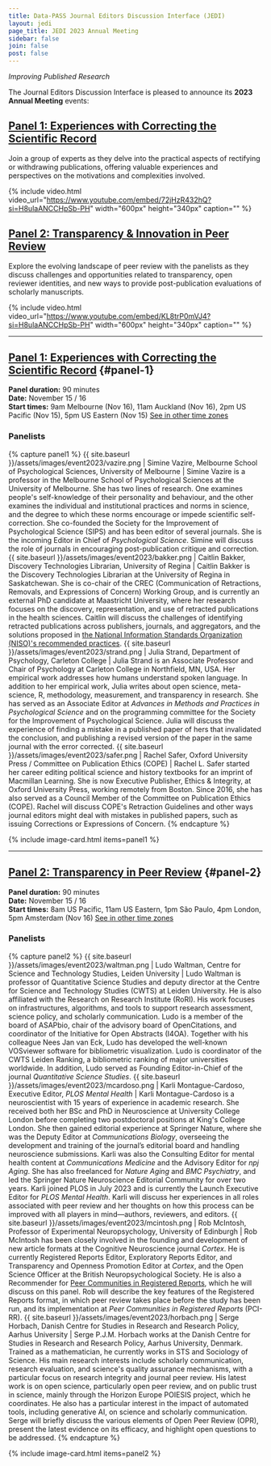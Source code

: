 ```yaml
---
title: Data-PASS Journal Editors Discussion Interface (JEDI)
layout: jedi
page_title: JEDI 2023 Annual Meeting
sidebar: false
join: false
post: false
---
```


*Improving Published Research*

The Journal Editors Discussion Interface is pleased to announce its **2023 Annual Meeting** events:

## [Panel 1: Experiences with Correcting the Scientific Record](#panel-1)
  Join a group of experts as they delve into the practical aspects of rectifying or withdrawing publications, offering valuable experiences and perspectives on the motivations and complexities involved.

{% include video.html video_url="https://www.youtube.com/embed/72jHzR432hQ?si=H8ulaANCCHpSb-PH" width="600px" height="340px" caption="" %}

## [Panel 2: Transparency & Innovation in Peer Review](#panel-2)
  Explore the evolving landscape of peer review with the panelists as they discuss challenges and opportunities related to transparency, open reviewer identities, and new ways to provide post-publication evaluations of scholarly manuscripts.


  {% include video.html video_url="https://www.youtube.com/embed/KL8trP0mVJ4?si=H8ulaANCCHpSb-PH" width="600px" height="340px" caption="" %}

---

## [Panel 1: Experiences with Correcting the Scientific Record](https://www.youtube.com/watch?v=72jHzR432hQ) {#panel-1}
**Panel duration:** 90 minutes  
**Date:** November 15 / 16  
**Start times:** 9am Melbourne (Nov 16), 11am Auckland (Nov 16), 2pm US Pacific (Nov 15), 5pm US Eastern (Nov 15) [See in other time zones](https://savvytime.com/converter/australia-melbourne-to-new-zealand-auckland-ca-los-angeles-il-chicago-ny-new-york-city/nov-16-2023/9am)


### Panelists

{% capture panel1 %}
{{ site.baseurl }}/assets/images/event2023/vazire.png | Simine Vazire, Melbourne School of Psychological Sciences, University of Melbourne | Simine Vazire is a professor in the Melbourne School of Psychological Sciences at the University of Melbourne. She has two lines of research. One examines people's self-knowledge of their personality and behaviour, and the other examines the individual and institutional practices and norms in science, and the degree to which these norms encourage or impede scientific self-correction. She co-founded the Society for the Improvement of Psychological Science (SIPS) and has been editor of several journals. She is the incoming Editor in Chief of *Psychological Science*. Simine will discuss the role of journals in encouraging post-publication critique and correction.
{{ site.baseurl }}/assets/images/event2023/bakker.png | Caitlin Bakker, Discovery Technologies Librarian, University of Regina | Caitlin Bakker is the Discovery Technologies Librarian at the University of Regina in Saskatchewan. She is co-chair of the CREC (Communication of Retractions, Removals, and Expressions of Concern) Working Group, and is currently an external PhD candidate at Maastricht University, where her research focuses on the discovery, representation, and use of retracted publications in the health sciences. Caitlin will discuss the challenges of identifying retracted publications across publishers, journals, and aggregators, and the solutions proposed in [the National Information Standards Organization (NISO)'s recommended practices](https://www.niso.org/press-releases/nisos-communication-retractions-removals-and-expressions-concern-crec-draft).
{{ site.baseurl }}/assets/images/event2023/strand.png | Julia Strand, Department of Psychology, Carleton College | Julia Strand is an Associate Professor and Chair of Psychology at Carleton College in Northfield, MN, USA. Her empirical work addresses how humans understand spoken language. In addition to her empirical work, Julia writes about open science, meta-science, R, methodology, measurement, and transparency in research. She has served as an Associate Editor at *Advances in Methods and Practices in Psychological Science* and on the programming committee for the Society for the Improvement of Psychological Science. Julia will discuss the experience of finding a mistake in a published paper of hers that invalidated the conclusion, and publishing a revised version of the paper in the same journal with the error corrected.
{{ site.baseurl }}/assets/images/event2023/safer.png | Rachel Safer, Oxford University Press / Committee on Publication Ethics (COPE) | Rachel L. Safer started her career editing political science and history textbooks for an imprint of Macmillan Learning. She is now Executive Publisher, Ethics & Integrity, at Oxford University Press, working remotely from Boston. Since 2016, she has also served as a Council Member of the Committee on Publication Ethics (COPE). Rachel will discuss COPE's Retraction Guidelines and other ways journal editors might deal with mistakes in published papers, such as issuing Corrections or Expressions of Concern.
{% endcapture %}

{% include image-card.html items=panel1 %}

---

## [Panel 2: Transparency in Peer Review](https://www.youtube.com/watch?v=KL8trP0mVJ4) {#panel-2}
**Panel duration:** 90 minutes  
**Date:** November 15 / 16  
**Start times:** 8am US Pacific, 11am US Eastern, 1pm São Paulo, 4pm London, 5pm Amsterdam (Nov 16) [See in other time zones](https://savvytime.com/converter/ca-los-angeles-to-ny-new-york-city-brazil-sao-paulo-united-kingdom-london-netherlands-amsterdam/nov-16-2023/8am)


### Panelists

{% capture panel2 %}
{{ site.baseurl }}/assets/images/event2023/waltman.png | Ludo Waltman, Centre for Science and Technology Studies, Leiden University | Ludo Waltman is professor of Quantitative Science Studies and deputy director at the Centre for Science and Technology Studies (CWTS) at Leiden University. He is also affiliated with the Research on Research Institute (RoRI). His work focuses on infrastructures, algorithms, and tools to support research assessment, science policy, and scholarly communication. Ludo is a member of the board of ASAPbio, chair of the advisory board of OpenCitations, and coordinator of the Initiative for Open Abstracts (I4OA). Together with his colleague Nees Jan van Eck, Ludo has developed the well-known VOSviewer software for bibliometric visualization. Ludo is coordinator of the CWTS Leiden Ranking, a bibliometric ranking of major universities worldwide. In addition, Ludo served as Founding Editor-in-Chief of the journal *Quantitative Science Studies*.
{{ site.baseurl }}/assets/images/event2023/mcardoso.png | Karli Montague-Cardoso, Executive Editor, *PLOS Mental Health* | Karli Montague-Cardoso is a neuroscientist with 15 years of experience in academic research. She received both her BSc and PhD in Neuroscience at University College London before completing two postdoctoral positions at King's College London. She then gained editorial experience at Springer Nature, where she was the Deputy Editor at *Communications Biology*, overseeing the development and training of the journal’s editorial board and handling neuroscience submissions. Karli was also the Consulting Editor for mental health content at *Communications Medicine* and the Advisory Editor for *npj Aging*. She has also freelanced for *Nature Aging* and *BMC Psychiatry*, and led the Springer Nature Neuroscience Editorial Community for over two years. Karli joined PLOS in July 2023 and is currently the Launch Executive Editor for *PLOS Mental Health*. Karli will discuss her experiences in all roles associated with peer review and her thoughts on how this process can be improved with all players in mind—authors, reviewers, and editors.
{{ site.baseurl }}/assets/images/event2023/mcintosh.png | Rob McIntosh, Professor of Experimental Neuropsychology, University of Edinburgh | Rob McIntosh has been closely involved in the founding and development of new article formats at the Cognitive Neuroscience journal *Cortex*. He is currently Registered Reports Editor, Exploratory Reports Editor, and Transparency and Openness Promotion Editor at *Cortex*, and the Open Science Officer at the British Neuropsychological Society. He is also a Recommender for [Peer Communities in Registered Reports](https://rr.peercommunityin.org), which he will discuss on this panel. Rob will describe the key features of the Registered Reports format, in which peer review takes place before the study has been run, and its implementation at *Peer Communities in Registered Reports* (PCI-RR).
{{ site.baseurl }}/assets/images/event2023/horbach.png | Serge Horbach, Danish Centre for Studies in Research and Research Policy, Aarhus University | Serge P.J.M. Horbach works at the Danish Centre for Studies in Research and Research Policy, Aarhus University, Denmark. Trained as a mathematician, he currently works in STS and Sociology of Science. His main research interests include scholarly communication, research evaluation, and science's quality assurance mechanisms, with a particular focus on research integrity and journal peer review. His latest work is on open science, particularly open peer review, and on public trust in science, mainly through the Horizon Europe POIESIS project, which he coordinates. He also has a particular interest in the impact of automated tools, including generative AI, on science and scholarly communication. Serge will briefly discuss the various elements of Open Peer Review (OPR), present the latest evidence on its efficacy, and highlight open questions to be addressed.
{% endcapture %}

{% include image-card.html items=panel2 %}